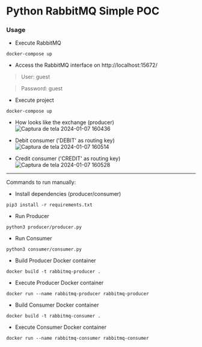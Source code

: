# Python RabbitMQ Simple POC

### Usage

* Execute RabbitMQ
```shell
docker-compose up
```

* Access the RabbitMQ interface on http://localhost:15672/
> User: guest

> Password: guest

* Execute project
```shell
docker-compose up
```

* How looks like the exchange (producer)
![Captura de tela 2024-01-07 160436](https://github.com/gabrielSpassos/python-sandbox/assets/32275521/e6f2bb80-d22a-4db4-aea9-9d804fe15cba)

* Debit consumer ('DEBIT' as routing key)
![Captura de tela 2024-01-07 160514](https://github.com/gabrielSpassos/python-sandbox/assets/32275521/bb44ab9f-cd8b-47c8-ad68-8e6d28ac371f)

* Credit consumer ('CREDIT' as routing key)
![Captura de tela 2024-01-07 160528](https://github.com/gabrielSpassos/python-sandbox/assets/32275521/3907e589-cdd2-4a55-b8a0-c8a40551b6c1)
  
-----

Commands to run manually:

* Install dependencies (producer/consumer)
```shell
pip3 install -r requirements.txt
```

* Run Producer
```shell
python3 producer/producer.py
```

* Run Consumer
```shell
python3 consumer/consumer.py
```

* Build Producer Docker container
```shell
docker build -t rabbitmq-producer .
```

* Execute Producer Docker container
```shell
docker run --name rabbitmq-producer rabbitmq-producer
```

* Build Consumer Docker container
```shell
docker build -t rabbitmq-consumer .
```

* Execute Consumer Docker container
```shell
docker run --name rabbitmq-consumer rabbitmq-consumer
```
